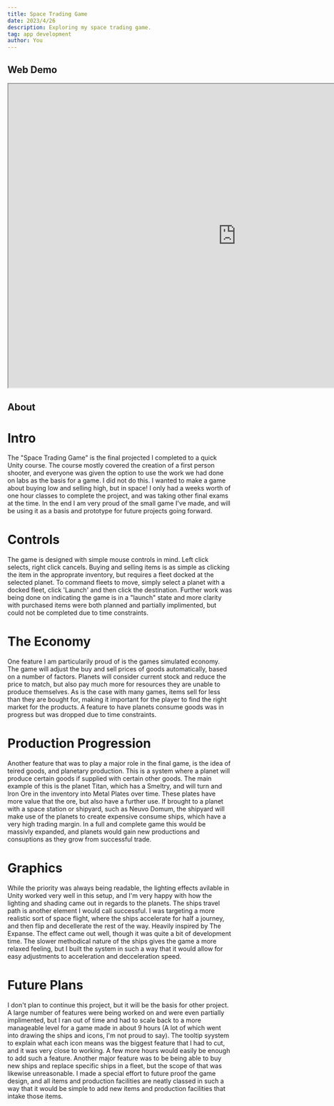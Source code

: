 ```yaml
---
title: Space Trading Game
date: 2023/4/26
description: Exploring my space trading game.
tag: app development
author: You
---
```


## Web Demo

<div style={{align: "center"}}>
<iframe src="https://game-dev-portfolio-pi.vercel.app/apps/space/index.html" style={{align: "center"}} name="Space Trading Game" scrolling="no" frameborder="1" marginheight="px" marginwidth="0px" height="680px" width="1020px"></iframe>
</div>

## About

# Intro
The "Space Trading Game" is the final projected I completed to a quick Unity course. The course mostly covered the creation of a first person shooter, and everyone was given the option to use the work we had done on labs as the basis for a game. I did not do this. I wanted to make a game about buying low and selling high, but in space! I only had a weeks worth of one hour classes to complete the project, and was taking other final exams at the time. In the end I am very proud of the small game I've made, and will be using it as a basis and prototype for future projects going forward.

# Controls
The game is designed with simple mouse controls in mind. Left click selects, right click cancels. Buying and selling items is as simple as clicking the item in the approprate inventory, but requires a fleet docked at the selected planet. To command fleets to move, simply select a planet with a docked fleet, click 'Launch' and then click the destination. Further work was being done on indicating the game is in a "launch" state and more clarity with purchased items were both planned and partially implimented, but could not be completed due to time constraints.

# The Economy
One feature I am particularily proud of is the games simulated economy. The game will adjust the buy and sell prices of goods automatically, based on a number of factors. Planets will consider current stock and reduce the price to match, but also pay much more for resources they are unable to produce themselves. As is the case with many games, items sell for less than they are bought for, making it important for the player to find the right market for the products. A feature to have planets consume goods was in progress but was dropped due to time constraints.

# Production Progression
Another feature that was to play a major role in the final game, is the idea of teired goods, and planetary production. This is a system where a planet will produce certain goods if supplied with certain other goods. The main example of this is the planet Titan, which has a Smeltry, and will turn and Iron Ore in the inventory into Metal Plates over time. These plates have more value that the ore, but also have a further use. If brought to a planet with a space station or shipyard, such as Neuvo Domum, the shipyard will make use of the planets to create expensive consume ships, which have a very high trading margin. In a full and complete game this would be massivly expanded, and planets would gain new productions and consuptions as they grow from successful trade.

# Graphics
While the priority was always being readable, the lighting effects avilable in Unity worked very well in this setup, and I'm very happy with how the lighting and shading came out in regards to the planets. The ships travel path is another element I would call successful. I was targeting a more realistic sort of space flight, where the ships accelerate for half a journey, and then flip and decellerate the rest of the way. Heavily inspired by The Expanse. The effect came out well, though it was quite a bit of development time. The slower methodical nature of the ships gives the game a more relaxed feeling, but I built the system in such a way that it would allow for easy adjustments to acceleration and decceleration speed.

# Future Plans
I don't plan to continue this project, but it will be the basis for other project. A large number of features were being worked on and were even partially implimented, but I ran out of time and had to scale back to a more manageable level for a game made in about 9 hours (A lot of which went into drawing the ships and icons, I'm not proud to say). The tooltip syystem to explain what each icon means was the biggest feature that I had to cut, and it was very close to working. A few more hours would easily be enough to add such a feature. Another major feature was to be being able to buy new ships and replace specific ships in a fleet, but the scope of that was likewise unreasonable. I made a special effort to future proof the game design, and all items and production facilities are neatly classed in such a way that it would be simple to add new items and production facilities that intake those items. 